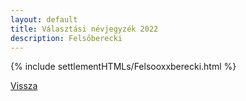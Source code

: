 ```yaml
---
layout: default
title: Választási névjegyzék 2022
description: Felsőberecki
---
```


{% include settlementHTMLs/Felsooxxberecki.html %}

[Vissza](./)